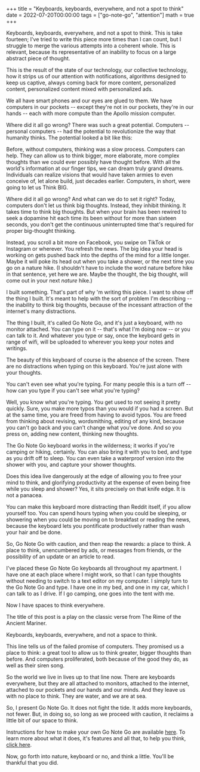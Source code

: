 +++
title = "Keyboards, keyboards, everywhere, and not a spot to think"
date = 2022-07-20T00:00:00
tags = ["go-note-go", "attention"]
math = true
+++

Keyboards, keyboards, everywhere, and not a spot to think.
This is take fourteen; I've tried to write this piece more times than I can count,
but I struggle to merge the various attempts into a coherent whole.
This is relevant, because its representative of an inability to focus on a large abstract piece of thought.

This is the result of the state of our technology,
our collective technology,
how it strips us of our attention with notifications,
algorithms designed to keep us captive,
always coming back for more content,
personalized content, personalized content mixed with personalized ads.

We all have smart phones and our eyes are glued to them.
We have computers in our pockets -- except they're not in our pockets, they're in our hands -- each with more compute than the Apollo mission computer.

Where did it all go wrong?
There was such a great potential.
Computers -- personal computers -- had the potential to revolutionize the way that humanity thinks.
The potential looked a bit like this:

Before, without computers, thinking was a slow process.
Computers can help.
They can allow us to think bigger, more elaborate, more complex thoughts than we could ever possibly have thought before.
With all the world's information at our finger tips, we can dream truly grand dreams.
Individuals can realize visions that would have taken armies to even conceive of, let alone build, just decades earlier.
Computers, in short, were going to let us Think BIG.

Where did it all go wrong? And what can we do to set it right?
Today, computers don't let us think big thoughts. Instead, they inhibit thinking.
It takes time to think big thoughts.
But when your brain has been rewired to seek a dopamine hit each time its been without for more than sixteen seconds,
you don't get the continuous uninterrupted time that's required for proper big-thought thinking.

Instead, you scroll a bit more on Facebook, you swipe on TikTok or Instagram or wherever.
You refresh the news.
The big idea your head is working on gets pushed back into the depths of the mind for a little longer.
Maybe it will poke its head out when you take a shower, or the next time you go on a nature hike.
(I shouldn't have to include the word nature before hike in that sentence, yet here we are. Maybe the thought, the big thought, will come out in your next _nature_ hike.)

I built something.
That's part of why 'm writing this piece. I want to show off the thing I built.
It's meant to help with the sort of problem I'm describing -- the inability to think big thoughts, because of the incessant attraction of the internet's many distractions.

The thing I built, it's called Go Note Go, and it's just a keyboard, with no monitor attached.
You can type on it -- that's what I'm doing now -- or you can talk to it.
And whatever you type or say, once the keyboard gets in range of wifi, will be uploaded to wherever you keep your notes and writings.

The beauty of this keyboard of course is the absence of the screen.
There are no distractions when typing on this keyboard.
You're just alone with your thoughts.

You can't even see what you're typing.
For many people this is a turn off -- how can you type if you can't see what you're typing?

Well, you know what you're typing. You get used to not seeing it pretty quickly.
Sure, you make more typos than you would if you had a screen.
But at the same time, you are freed from having to avoid typos.
You are freed from thinking about revising, wordsmithing, editing of any kind, because you can't go back and you can't change what you've done.
And so you press on, adding new content, thinking new thoughts.

The Go Note Go keyboard works in the wilderness; it works if you're camping or hiking, certainly.
You can also bring it with you to bed, and type as you drift off to sleep.
You can even take a waterproof version into the shower with you, and capture your shower thoughts.

Does this idea live dangerously at the edge of allowing you to free your mind to think, and glorifying productivity at the expense of even being free while you sleep and shower? Yes, it sits precisely on that knife edge. It is not a panacea.

You can make this keyboard more distracting than Reddit itself, if you allow yourself too.
You can spend hours typing when you could be sleeping, or showering when you could be moving on to breakfast or reading the news, because the keyboard lets you pontificate productively rather than wash your hair and be done.

So, Go Note Go with caution, and then reap the rewards: a place to think.
A place to think, unencumbered by ads, or messages from friends, or the possibility of an update or an article to read.

I've placed these Go Note Go keyboards all throughout my apartment.
I have one at each place where I might work, so that I can type thoughts without needing to switch to a text editor on my computer.
I simply turn to the Go Note Go and type.
I have one in my bed, and one in my car, which I can talk to as I drive.
If I go camping, one goes into the tent with me.

Now I have spaces to think everywhere.

The title of this post is a play on the classic verse from The Rime of the Ancient Mariner.

Keyboards, keyboards, everywhere, and not a space to think.

This line tells us of the failed promise of computers.
They promised us a place to think:
a great tool to allow us to think greater, bigger thoughts than before.
And computers proliferated, both because of the good they do, as well as their siren song.

So the world we live in lives up to that line now.
There are keyboards everywhere, but they are all attached to monitors, attached to the internet, attached to our pockets and our hands and our minds.
And they leave us with no place to think.
They are water, and we are at sea.

So, I present Go Note Go.
It does not fight the tide.
It adds more keyboards, not fewer.
But, in doing so, so long as we proceed with caution,
it reclaims a little bit of our space to think.

Instructions for how to make your own Go Note Go are available [here](https://github.com/dbieber/GoNoteGo).
To learn more about what it does, it's features and all that, to help you think, [click here](/projects/go-note-go/).

Now, go forth into nature, keyboard or no, and think a little. You'll be thankful that you did.
